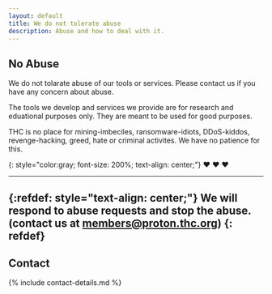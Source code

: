 ```yaml
---
layout: default
title: We do not tolerate abuse
description: Abuse and how to deal with it.
---
```


## No Abuse

We do not tolarate abuse of our tools or services. Please contact us if you have any concern about abuse.

The tools we develop and services we provide are for research and eduational purposes only. They are meant to be used for good purposes.

THC is no place for mining-imbeciles, ransomware-idiots, DDoS-kiddos, revenge-hacking, greed, hate or criminal activites. We have no patience for this.

{: style="color:gray; font-size: 200%; text-align: center;"}
❤️ ❤️ ❤️

---
{:refdef: style="text-align: center;"}
**We will respond to abuse requests and stop the abuse.**
(contact us at members@proton.thc.org)
{: refdef}
---

## Contact

{% include contact-details.md %}
